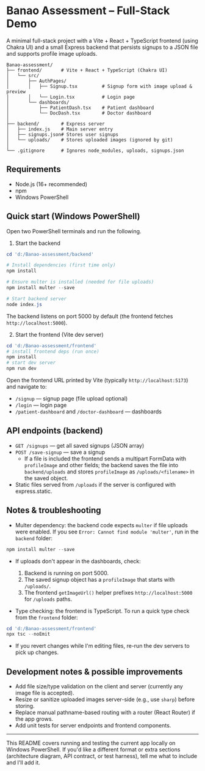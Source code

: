 # Banao Assessment – Full-Stack Demo

A minimal full-stack project with a Vite + React + TypeScript frontend (using Chakra UI) and a small Express backend that persists signups to a JSON file and supports profile image uploads.
```
Banao-assessment/
├── frontend/       # Vite + React + TypeScript (Chakra UI)
│   └── src/
│       ├── AuthPages/
│       │   ├── Signup.tsx         # Signup form with image upload & preview
│       │   └── Login.tsx          # Login page
│       └── dashboards/
│           ├── PatientDash.tsx    # Patient dashboard
│           └── DocDash.tsx        # Doctor dashboard
│
├── backend/        # Express server
│   ├── index.js    # Main server entry
│   ├── signups.json# Stores user signups
│   └── uploads/    # Stores uploaded images (ignored by git)
│
└── .gitignore      # Ignores node_modules, uploads, signups.json

```
## Requirements

- Node.js (16+ recommended)
- npm
- Windows PowerShell 

## Quick start (Windows PowerShell)

Open two PowerShell terminals and run the following.

1. Start the backend

```powershell
cd 'd:/Banao-assessment/backend'

# Install dependencies (first time only)
npm install

# Ensure multer is installed (needed for file uploads)
npm install multer --save

# Start backend server
node index.js
```

The backend listens on port 5000 by default (the frontend fetches `http://localhost:5000`).

2. Start the frontend (Vite dev server)

```powershell
cd 'd:/Banao-assessment/frontend'
# install frontend deps (run once)
npm install
# start dev server
npm run dev
```

Open the frontend URL printed by Vite (typically `http://localhost:5173`) and navigate to:

- `/signup` — signup page (file upload optional)
- `/login` — login page
- `/patient-dashboard` and `/doctor-dashboard` — dashboards

## API endpoints (backend)

- `GET /signups` — get all saved signups (JSON array)
- `POST /save-signup` — save a signup
  - If a file is included the frontend sends a multipart FormData with `profileImage` and other fields; the backend saves the file into `backend/uploads` and stores `profileImage` as `/uploads/<filename>` in the saved object.
- Static files served from `/uploads` if the server is configured with express.static.

## Notes & troubleshooting

- Multer dependency: the backend code expects `multer` if file uploads were enabled. If you see `Error: Cannot find module 'multer'`, run in the `backend` folder:

```powershell
npm install multer --save
```

- If uploads don't appear in the dashboards, check:

  1. Backend is running on port 5000.
  2. The saved signup object has a `profileImage` that starts with `/uploads/`.
  3. The frontend `getImageUrl()` helper prefixes `http://localhost:5000` for `/uploads` paths.

- Type checking: the frontend is TypeScript. To run a quick type check from the `frontend` folder:

```powershell
cd 'd:/Banao-assessment/frontend'
npx tsc --noEmit
```

- If you revert changes while I'm editing files, re-run the dev servers to pick up changes.

## Development notes & possible improvements

- Add file size/type validation on the client and server (currently any image file is accepted).
- Resize or sanitize uploaded images server-side (e.g., use `sharp`) before storing.
- Replace manual pathname-based routing with a router (React Router) if the app grows.
- Add unit tests for server endpoints and frontend components.

---

This README covers running and testing the current app locally on Windows PowerShell. If you'd like a different format or extra sections (architecture diagram, API contract, or test harness), tell me what to include and I'll add it.
